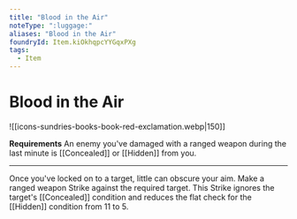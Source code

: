 ```yaml
---
title: "Blood in the Air"
noteType: ":luggage:"
aliases: "Blood in the Air"
foundryId: Item.kiOkhqpcYYGqxPXg
tags:
  - Item
---
```


# Blood in the Air
![[icons-sundries-books-book-red-exclamation.webp|150]]

**Requirements** An enemy you've damaged with a ranged weapon during the last minute is [[Concealed]] or [[Hidden]] from you.

* * *

Once you've locked on to a target, little can obscure your aim. Make a ranged weapon Strike against the required target. This Strike ignores the target's [[Concealed]] condition and reduces the flat check for the [[Hidden]] condition from 11 to 5.
